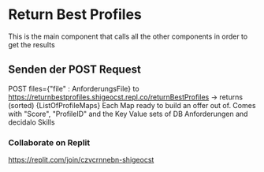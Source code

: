 # Return Best Profiles

This is the main component that calls all the other components in order to get the results

## Senden der POST Request

POST files={"file" : AnforderungsFile} to https://returnbestprofiles.shigeocst.repl.co/returnBestProfiles -> returns (sorted) {ListOfProfileMaps}
Each Map ready to build an offer out of. Comes with "Score", "ProfileID" and the Key Value sets of DB Anforderungen and decidalo Skills

### Collaborate on Replit

https://replit.com/join/czvcrnnebn-shigeocst
